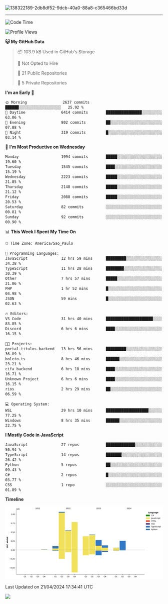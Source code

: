 
![138322189-2db8df52-9dcb-40a0-88a8-c365466bd33d](https://user-images.githubusercontent.com/89656623/214648213-d698ffe7-0c15-4728-8ac0-3e241011cc78.gif)

---

<!--START_SECTION:waka-->
![Code Time](http://img.shields.io/badge/Code%20Time-62%20hrs%2051%20mins-blue)

![Profile Views](http://img.shields.io/badge/Profile%20Views-11-blue)

**🐱 My GitHub Data** 

> 📦 103.9 kB Used in GitHub's Storage 
 > 
> 🚫 Not Opted to Hire
 > 
> 📜 21 Public Repositories 
 > 
> 🔑 5 Private Repositories 
 > 
**I'm an Early 🐤** 

```text
🌞 Morning                2637 commits        ██████░░░░░░░░░░░░░░░░░░░   25.92 % 
🌆 Daytime                6414 commits        ████████████████░░░░░░░░░   63.06 % 
🌃 Evening                802 commits         ██░░░░░░░░░░░░░░░░░░░░░░░   07.88 % 
🌙 Night                  319 commits         █░░░░░░░░░░░░░░░░░░░░░░░░   03.14 % 
```
📅 **I'm Most Productive on Wednesday** 

```text
Monday                   1994 commits        █████░░░░░░░░░░░░░░░░░░░░   19.60 % 
Tuesday                  1545 commits        ████░░░░░░░░░░░░░░░░░░░░░   15.19 % 
Wednesday                2223 commits        █████░░░░░░░░░░░░░░░░░░░░   21.85 % 
Thursday                 2148 commits        █████░░░░░░░░░░░░░░░░░░░░   21.12 % 
Friday                   2088 commits        █████░░░░░░░░░░░░░░░░░░░░   20.53 % 
Saturday                 82 commits          ░░░░░░░░░░░░░░░░░░░░░░░░░   00.81 % 
Sunday                   92 commits          ░░░░░░░░░░░░░░░░░░░░░░░░░   00.90 % 
```


📊 **This Week I Spent My Time On** 

```text
🕑︎ Time Zone: America/Sao_Paulo

💬 Programming Languages: 
JavaScript               12 hrs 59 mins      █████████░░░░░░░░░░░░░░░░   34.38 % 
TypeScript               11 hrs 28 mins      ████████░░░░░░░░░░░░░░░░░   30.39 % 
Other                    7 hrs 57 mins       █████░░░░░░░░░░░░░░░░░░░░   21.06 % 
PHP                      1 hr 52 mins        █░░░░░░░░░░░░░░░░░░░░░░░░   04.98 % 
JSON                     59 mins             █░░░░░░░░░░░░░░░░░░░░░░░░   02.63 % 

🔥 Editors: 
VS Code                  31 hrs 40 mins      █████████████████████░░░░   83.85 % 
Discord                  6 hrs 6 mins        ████░░░░░░░░░░░░░░░░░░░░░   16.15 % 

🐱‍💻 Projects: 
portal-titulos-backend   13 hrs 56 mins      █████████░░░░░░░░░░░░░░░░   36.89 % 
boleto.ts                8 hrs 46 mins       ██████░░░░░░░░░░░░░░░░░░░   23.21 % 
cifa_backend             6 hrs 18 mins       ████░░░░░░░░░░░░░░░░░░░░░   16.71 % 
Unknown Project          6 hrs 6 mins        ████░░░░░░░░░░░░░░░░░░░░░   16.15 % 
rios                     2 hrs 29 mins       ██░░░░░░░░░░░░░░░░░░░░░░░   06.59 % 

💻 Operating System: 
WSL                      29 hrs 10 mins      ███████████████████░░░░░░   77.25 % 
Windows                  8 hrs 35 mins       ██████░░░░░░░░░░░░░░░░░░░   22.75 % 
```

**I Mostly Code in JavaScript** 

```text
JavaScript               27 repos            █████████████░░░░░░░░░░░░   50.94 % 
TypeScript               14 repos            ███████░░░░░░░░░░░░░░░░░░   26.42 % 
Python                   5 repos             ██░░░░░░░░░░░░░░░░░░░░░░░   09.43 % 
C#                       2 repos             █░░░░░░░░░░░░░░░░░░░░░░░░   03.77 % 
CSS                      1 repo              ░░░░░░░░░░░░░░░░░░░░░░░░░   01.89 % 
```



**Timeline**

![Lines of Code chart](https://raw.githubusercontent.com/NatanB4/NatanB4/main/assets/bar_graph.png)


 Last Updated on 21/04/2024 17:34:41 UTC
<!--END_SECTION:waka-->
    
  <a href="mailto:natanbarbosa027@gmail.com"><img src="https://img.shields.io/badge/Gmail-D14836?style=for-the-badge&logo=gmail&logoColor=white" target="_blank"></a>

